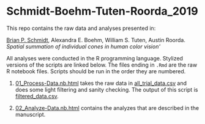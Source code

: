 
# Schmidt-Boehm-Tuten-Roorda_2019

This repo contains the raw data and analyses presented in:

[Brian P. Schmidt](https://bps10.github.io), Alexandra E. Boehm, William S. Tuten, Austin Roorda. _Spatial summation of individual cones in human color vision'_ 

All analyses were conducted in the R programming language. Stylized versions of the scripts are linked below. The files ending in `.Rmd` are the raw R notebook files. Scripts should be run in the order they are numbered.

1. [01_Process-Data.nb.html](01_Process-Data.nb.html) takes the raw data in [all_trial_data.csv](all_trial_data.csv) and does some light filtering and sanity checking. The output of this script is [filtered_data.csv](filtered_data.csv).

2. [02_Analyze-Data.nb.html](02_Analyze-Data.nb.html) contains the analyzes that are described in the manuscript.
